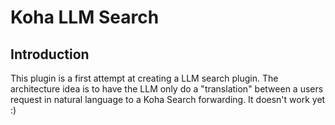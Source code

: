 # Koha LLM Search

## Introduction
This plugin is a first attempt at creating a LLM search plugin.
The architecture idea is to have the LLM only do a "translation" between a users request in natural language to a Koha Search forwarding. 
It doesn't work yet :)
